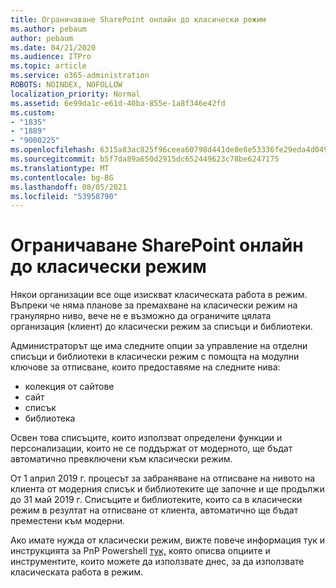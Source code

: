 ```yaml
---
title: Ограничаване SharePoint онлайн до класически режим
ms.author: pebaum
author: pebaum
ms.date: 04/21/2020
ms.audience: ITPro
ms.topic: article
ms.service: o365-administration
ROBOTS: NOINDEX, NOFOLLOW
localization_priority: Normal
ms.assetid: 6e99da1c-e61d-40ba-855e-1a8f346e42fd
ms.custom:
- "1835"
- "1889"
- "9000225"
ms.openlocfilehash: 6315a83ac825f96ceea60798d441de8e8e53336fe29eda4d0491dd8a6a43b352
ms.sourcegitcommit: b5f7da89a650d2915dc652449623c78be6247175
ms.translationtype: MT
ms.contentlocale: bg-BG
ms.lasthandoff: 08/05/2021
ms.locfileid: "53958790"
---
```

# <a name="restrict-sharepoint-online-to-classic-mode"></a>Ограничаване SharePoint онлайн до класически режим

Някои организации все още изискват класическата работа в режим. Въпреки че няма планове за премахване на класически режим на гранулярно ниво, вече не е възможно да ограничите цялата организация (клиент) до класически режим за списъци и библиотеки.

Администраторът ще има следните опции за управление на отделни списъци и библиотеки в класически режим с помощта на модулни ключове за отписване, които предоставяме на следните нива:

- колекция от сайтове
- сайт
- списък
- библиотека

Освен това списъците, които използват определени функции и персонализации, които не се поддържат от модерното, ще бъдат автоматично превключени към класически режим.

От 1 април 2019 г. процесът за забраняване на отписване на нивото на клиента от модерния списък и библиотеките ще започне и ще продължи до 31 май 2019 г.  Списъците и библиотеките, които са в класически режим в резултат на отписване от клиента, автоматично ще бъдат преместени към модерни.

Ако имате нужда от класически [](https://techcommunity.microsoft.com/t5/Microsoft-SharePoint-Blog/Delivering-SharePoint-modern-experiences/ba-p/315023) режим, вижте повече информация тук и инструкцията за PnP Powershell [тук,](https://docs.microsoft.com/sharepoint/dev/transform/modernize-userinterface-lists-and-libraries-optout) която описва опциите и инструментите, които можете да използвате днес, за да използвате класическата работа в режим.
